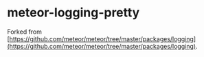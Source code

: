 # meteor-logging-pretty
Forked from [https://github.com/meteor/meteor/tree/master/packages/logging](https://github.com/meteor/meteor/tree/master/packages/logging).
